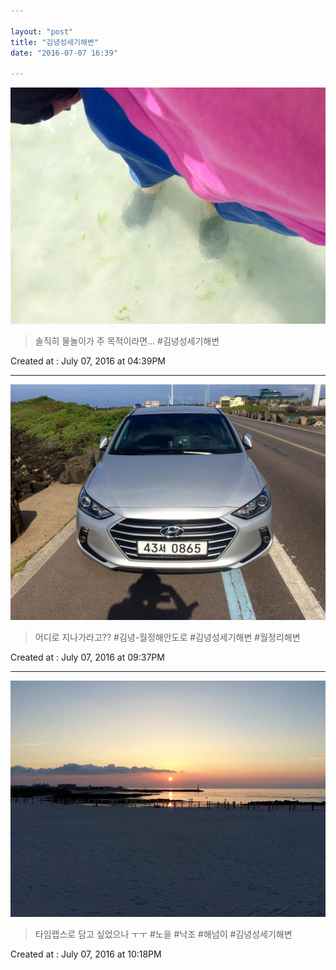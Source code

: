 ```yaml
---

layout: "post"  
title: "김녕성세기해변"  
date: "2016-07-07 16:39"

---
```


![Images](/media/2016/07/13549516_1135777363151392_1378993019_n.jpg)

> 솔직히 물놀이가 주 목적이라면... #김녕성세기해변

Created at : July 07, 2016 at 04:39PM

---

![Images](/media/2016/07/13556756_1648094138844099_1938134630_n.jpg)

> 어디로 지나가라고?? #김녕-월정해안도로 #김녕성세기해변 #월정리해변

Created at : July 07, 2016 at 09:37PM

---

![Images](/media/2016/07/13628147_1589557718010564_1977553611_n.jpg)

> 타임랩스로 담고 싶었으나 ㅜㅜ #노을 #낙조 #해넘이 #김녕성세기해변

Created at : July 07, 2016 at 10:18PM
